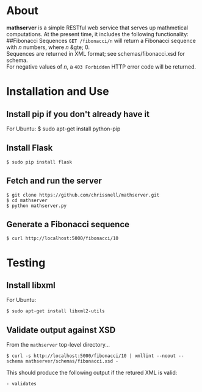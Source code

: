 # About
**mathserver** is a simple RESTful web service that serves up mathmetical computations.   At the present time, it includes the following functionality:
##Fibonacci Sequences
`GET /fibonacci/n` will return a Fibonacci sequence with *n* numbers, where *n* &gte; 0.  
Sequences are returned in XML format; see schemas/fibonacci.xsd for schema.   
For negative values of *n*, a `403 Forbidden` HTTP error code will be returned.

# Installation and Use
## Install pip if you don't already have it

For Ubuntu:
	$ sudo apt-get install python-pip

## Install Flask
	$ sudo pip install flask

## Fetch and run the server

	$ git clone https://github.com/chrissnell/mathserver.git
	$ cd mathserver
	$ python mathserver.py

## Generate a Fibonacci sequence

	$ curl http://localhost:5000/fibonacci/10


# Testing

## Install libxml

For Ubuntu:

	$ sudo apt-get install libxml2-utils

## Validate output against XSD

From the `mathserver` top-level directory...

	$ curl -s http://localhost:5000/fibonacci/10 | xmllint --noout --schema mathserver/schemas/fibonacci.xsd -

This should produce the following output if the retured XML is valid:

	- validates

